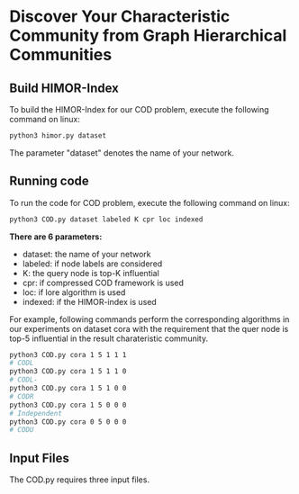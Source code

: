 # Discover Your Characteristic Community from Graph Hierarchical Communities

Build HIMOR-Index
-------
To build the HIMOR-Index for our COD problem, execute the following command on linux:

```sh
python3 himor.py dataset
```

The parameter "dataset" denotes the name of your network.

Running code
-------
To run the code for COD problem, execute the following command on linux:

```sh
python3 COD.py dataset labeled K cpr loc indexed
```

**There are 6 parameters:**
* dataset: the name of your network
* labeled: if node labels are considered
* K: the query node is top-K influential
* cpr: if compressed COD framework is used
* loc: if lore algorithm is used
* indexed: if the HIMOR-index is used

For example, following commands perform the corresponding algorithms in our experiments on dataset cora with the requirement that the quer node is top-5 influential in the result charateristic community.

```sh
python3 COD.py cora 1 5 1 1 1
# CODL
python3 COD.py cora 1 5 1 1 0
# CODL-
python3 COD.py cora 1 5 1 0 0
# CODR
python3 COD.py cora 1 5 0 0 0
# Independent
python3 COD.py cora 0 5 0 0 0
# CODU
```


Input Files
-----------
The COD.py requires three input files.